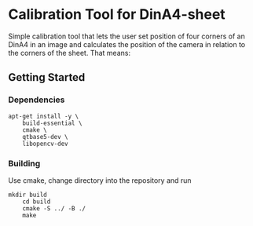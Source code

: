 # Calibration Tool for DinA4-sheet

Simple calibration tool that lets the user set position of four corners of an DinA4 in an image and calculates the position of the camera in relation to the corners of the sheet.
That means:


## Getting Started

### Dependencies

```
apt-get install -y \
    build-essential \
    cmake \
    qtbase5-dev \
    libopencv-dev
```

### Building
Use cmake, change directory into the repository and run

```
mkdir build
    cd build
    cmake -S ../ -B ./
    make
```

